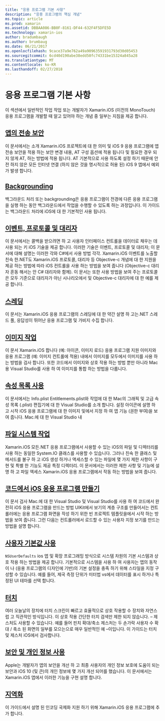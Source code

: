 ```yaml
---
title: "응용 프로그램 기본 사항"
description: "응용 프로그램의 핵심 개념"
ms.topic: article
ms.prod: xamarin
ms.assetid: DBBAA086-BB0F-8161-DF44-632F4F5DFE5D
ms.technology: xamarin-ios
author: bradumbaugh
ms.author: brumbaug
ms.date: 06/21/2017
ms.openlocfilehash: 9cace37a9e762a49a90963591931793d30d05453
ms.sourcegitcommit: 6cd40d190abe38edd50fc74331be15324a845a28
ms.translationtype: MT
ms.contentlocale: ko-KR
ms.lasthandoff: 02/27/2018
---
```

# <a name="application-fundamentals"></a>응용 프로그램 기본 사항

이 섹션에서 일반적인 작업 작업 또는 개발자가 Xamarin.iOS (이전의 MonoTouch) 응용 프로그램을 개발할 때 알고 있어야 하는 개념 중 일부는 지침을 제공 합니다.

## <a name="app-transport-securityiosapp-fundamentalsatsmd"></a>[앱의 전송 보안](~/ios/app-fundamentals/ats.md)

이 문서에서는 소개 Xamarin.iOS 프로젝트에 대 한 의미 및 iOS 9 응용 프로그램에 앱 전송 보안을 적용 하는 보안 변경 내용, AT 구성 옵션에 적용 됩니다 및 필요한 경우 되지 않게 AT, 하는 방법에 적용 됩니다. AT 기본적으로 사용 하도록 설정 하기 때문에 안전 하지 않은 모든 인터넷 연결 (하지 않은 것을 명시적으로 허용 된) iOS 9 앱에서 예외가 발생 합니다.


## <a name="backgroundingiosapp-fundamentalsbackgroundingindexmd"></a>[Backgrounding](~/ios/app-fundamentals/backgrounding/index.md)

백그라운드 처리 또는 backgrounding은 응용 프로그램이 전경에 다른 응용 프로그램을 실행 하는 동안 백그라운드에서 작업을 수행할 수 있도록 하는 과정입니다. 이 가이드는 백그라운드 처리에 iOS에 대 한 기본적인 사용 됩니다.


## <a name="events-protocols-and-delegatesiosapp-fundamentalsdelegates-protocols-and-eventsmd"></a>[이벤트, 프로토콜 및 대리자](~/ios/app-fundamentals/delegates-protocols-and-events.md)

이 문서에서는 콜백을 받으려면 하 고 사용자 인터페이스 컨트롤을 데이터로 채우는 데 사용 되는 키 iOS 기술을 제공 합니다. 이러한 기술은 이벤트, 프로토콜 및 대리자; 이 문서에 대해 설명는 이러한 각와 C#에서 사용 방법 각각. Xamarin.iOS 이벤트를 노출할 친숙 한.NET도 Xamarin.iOS 프로토콜, 대리자 등 Objective-c 개념에 대 한 지원을 제공 하는 방법에 따라 iOS 컨트롤을 사용 하는 방법을 보여 줍니다 (Objective-c 대리자 혼동 해서는 안 C# 대리자와 함께). 이 문서는 또한 사용 방법을 보여 주는 프로토콜은 모두 기준으로 대리자가 아닌 시나리오에서 및 Objective-c 대리자에 대 한 예를 제공 합니다.

## <a name="threadingiosapp-fundamentalsthreadingmd"></a>[스레딩](~/ios/app-fundamentals/threading.md)

이 문서는 Xamarin.iOS 응용 프로그램의 스레딩에 대 한 약간 설명 하 고는.NET 스레드 풀, 응답성이 뛰어난 응용 프로그램 및 가비지 수집 합니다.&nbsp;

## <a name="working-with-imagesiosapp-fundamentalsimages-iconsindexmd"></a>[이미지 작업](~/ios/app-fundamentals/images-icons/index.md)

이 문서 Xamarin.iOS 합니다 (예: 아이콘, 이미지 로드) 응용 프로그램 지원 이미지와 응용 프로그램 (예: 이미지 컨트롤에 적용) 내에서 이미지를 모두에서 이미지를 사용 하는 방법을 검사 합니다. 또한 코드에서 이미지와 상호 작용 하는 방법 뿐만 아니라 Mac 용 Visual Studio를 사용 하 여 이미지를 통합 하는 방법을 다룹니다.

## <a name="working-with-property-listsiosapp-fundamentalsindexmd"></a>[속성 목록 사용](~/ios/app-fundamentals/index.md)

이 문서에서는 Info.plist Entitlements.plist와 작업에 대 한 Mac의 그래픽 및 고급 속성 목록 (.plist) 편집기에 대 한 Visual Studio를 소개 합니다. 설정 아이콘에 설명 하 고 시작 iOS 응용 프로그램에 대 한 이미지 및에서 지정 하 여 앱 기능 (권한 부여)을 보여 줍니다. Mac.에 대 한 Visual Studio 내

## <a name="working-with-the-file-systemiosapp-fundamentalsfile-systemmd"></a>[파일 시스템 작업](~/ios/app-fundamentals/file-system.md)

Xamarin.iOS 모든.NET 응용 프로그램에서 사용할 수 있는 iOS의 파일 및 디렉터리를 사용 하는 동일한 System.IO 클래스를 사용할 수 있습니다. 그러나 친숙 한 클래스 및 메서드를 불구 하 고 iOS 생성 하거나 액세스할 수 있는 파일에 몇 가지 제한 사항이 구현 및 특별 한 기능도 제공 특정 디렉터리. 이 문서에서는 이러한 제한 사항 및 기능에 설명 하 고 파일 액세스 Xamarin.iOS 응용 프로그램에서 작동 하는 방법을 보여 줍니다.

## <a name="creating-ios-applications-in-codeiosapp-fundamentalsios-code-onlymd"></a>[코드에서 iOS 응용 프로그램 만들기](~/ios/app-fundamentals/ios-code-only.md)

이 문서 검사 Mac.에 대 한 Visual Studio 및 Visual Studio를 사용 하 여 코드에서 완전히 iOS 응용 프로그램을 만드는 방법 UIKit에서 보기의 계층 구조를 만들어서는 컨트롤러에는 응용 프로그램 화면을 작성 하기 위한 빈 프로젝트 템플릿을에서 시작 하는 방법을 보여 줍니다. 그런 다음는 컨트롤러에서 로드할 수 있는 사용자 지정 보기를 만드는 방법을 설명 합니다.

## <a name="working-with-user-defaultsiosapp-fundamentalsuser-defaultsmd"></a>[사용자 기본값 사용](~/ios/app-fundamentals/user-defaults.md)

`NSUserDefaults` ios 앱 및 확장 프로그래밍 방식으로 시스템 차원의 기본 시스템과 상호 작용 하는 방법을 제공 합니다. 기본적으로 시스템을 사용 하 여 사용자는 앱의 동작이 나 (응용 프로그램의 디자인에 기반)의 기본 설정을 충족 하기 위해 스타일을 지정 구성할 수 있습니다. 예를 들어, 제국 측정 단위가 미터법 vs에서 데이터를 표시 하거나 특정된 UI 테마를 선택 합니다.

## <a name="touchiosapp-fundamentalstouchindexmd"></a>[터치](~/ios/app-fundamentals/touch/index.md)

여러 오늘날의 장치에 터치 스크린이 빠르고 효율적으로 상호 작용할 수 장치와 자연스럽 고 직관적인 방식입니다. 이 상호 작용 간단한 터치 검색만 제한 되지 않습니다. – 제스처도 사용할 수 있습니다. 예를 들어 핀치 확대/축소 제스처는 두 손가락 사용자 수 확대 / 축소 된 화면의 일부를 모으는으로 매우 일반적인 예 –이입니다. 이 가이드는 터치 및 제스처 iOS에서 검사합니다.

## <a name="working-with-security-and-privacyiosapp-fundamentalssecurity-privacymd"></a>[보안 및 개인 정보 사용](~/ios/app-fundamentals/security-privacy.md)

Apple는 개발자가 앱의 보안을 개선 하 고 최종 사용자의 개인 정보 보호에 도움이 되는 보안과 iOS 10 (및 큰)의 개인 정보에 몇 가지 개선 되어를 했습니다. 이 문서에서는 Xamarin.iOS 앱에서 이러한 기능을 구현 설명 합니다.

##  <a name="localizationiosapp-fundamentalslocalizationindexmd"></a>[지역화](~/ios/app-fundamentals/localization/index.md)

이 가이드에서 설명 된 인코딩 국제화 지원 하기 위해 Xamarin.iOS 응용 프로그램에 추가 합니다.